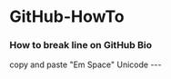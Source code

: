 <h1> GitHub-HowTo </h1>

<h3> How to break line on GitHub Bio </h3>
copy and paste "Em Space" Unicode
 ---
